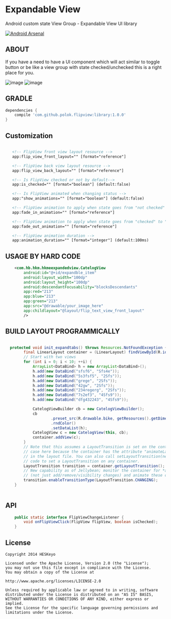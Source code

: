 Expandable View
========
Android custom state View Group - Expandable View UI library

[![Android Arsenal](https://img.shields.io/badge/Android%20Arsenal-FlipView-brightgreen.svg?style=flat)](https://android-arsenal.com/details/1/1073)


ABOUT
------
If you have a need to have a UI component which will act similar to toggle button or be like a view group with state checked/unchecked this is a right place for you.


![image](art/device-2015-02-25-223905.png)
![image](art/device-view.png)


GRADLE
------

```gradle
dependencies {
    compile 'com.github.polok.flipview:library:1.0.0'
}
```

Customization
------

```xml

   <!-- FlipView front view layout resource -->
   app:flip_view_front_layout="" [format="reference"]

   <!-- FlipView back view layout resource -->
   app:flip_view_back_layout="" [format="reference"]

   <!-- Is FlipView checked or not by default-->
   app:is_checked="" [format="boolean"] (default:false)

   <!-- Is FlipView animated when changing status -->
   app:"show_animations="" [format="boolean"] (default:false)

   <!-- FlipView animation to apply when state goes from "not checked" to "checked" -->
   app:fade_in_animation="" [format="reference"]

   <!-- FlipView animation to apply when state goes from "checked" to "not checked" -->
   app:fade_out_animation="" [format="reference"]

   <!-- FlipView animation duration -->
   app:animation_duration="" [format="integer"] (default:100ms)
```

USAGE BY HARD CODE
------

```xml
    <com.hb.hkm.hkmeexpandedview.CatelogView
        android:id="@+id/expandble_item"
        android:layout_width="100dp"
        android:layout_height="100dp"
        android:descendantFocusability="blocksDescendants"
        app:red="213"
        app:blue="213"
        app:green="213"
        app:src="@drawable/your_image_here"
        app:childlayout="@layout/flip_text_view_front_layout"
        />
```

BUILD LAYOUT PROGRAMMICALLY
------

```java

  protected void init_expandtabs() throws Resources.NotFoundException {
        final LinearLayout container = (LinearLayout) findViewById(R.id.expanded_menu_list);
        // Start with two views
        for (int i = 0; i < 10; ++i) {
            ArrayList<DataBind> h = new ArrayList<DataBind>();
            h.add(new DataBind("sfsf6", "Sfs4e"));
            h.add(new DataBind("5s3fsf5", "2Sfs"));
            h.add(new DataBind("grege", "2Sfs"));
            h.add(new DataBind("42gw", "2Sfs"));
            h.add(new DataBind("234regerg", "2Sfs"));
            h.add(new DataBind("7s2ef3", "4Sfs9"));
            h.add(new DataBind("dfg432243", "4Sfs9"));

            CatelogViewBuilder cb = new CatelogViewBuilder();
            cb
                    .preset_src(R.drawable.bike, getResources().getDimension(R.dimen.home_collapsed))
                    .rndColor()
                    .setDataList(h);
            CatelogView c = new CatelogView(this, cb);
            container.addView(c);
        }
        // Note that this assumes a LayoutTransition is set on the container, which is the
        // case here because the container has the attribute "animateLayoutChanges" set to true
        // in the layout file. You can also call setLayoutTransition(new LayoutTransition()) in
        // code to set a LayoutTransition on any container.
        LayoutTransition transition = container.getLayoutTransition();
        // New capability as of Jellybean; monitor the container for *all* layout changes
        // (not just add/remove/visibility changes) and animate these changes as well.
        transition.enableTransitionType(LayoutTransition.CHANGING);
    }
    
```

API
------

```java
    public static interface FlipViewChangeListener {
        void onFlipViewClick(FlipView flipView, boolean isChecked);
    }
```



License
----------

```
Copyright 2014 HESKeyo

Licensed under the Apache License, Version 2.0 (the "License");
you may not use this file except in compliance with the License.
You may obtain a copy of the License at

http://www.apache.org/licenses/LICENSE-2.0

Unless required by applicable law or agreed to in writing, software
distributed under the License is distributed on an "AS IS" BASIS,
WITHOUT WARRANTIES OR CONDITIONS OF ANY KIND, either express or implied.
See the License for the specific language governing permissions and
limitations under the License.
```
